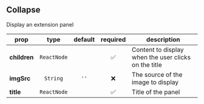 ## Collapse

Display an extension panel

prop | type | default | required | description
---- | :----: | :-------: | :--------: | -----------
**children** | `ReactNode` |  | :white_check_mark: | Content to display when the user clicks on the title
**imgSrc** | `String` | `''` | :x: | The source of the image to display
**title** | `ReactNode` |  | :white_check_mark: | Title of the panel


